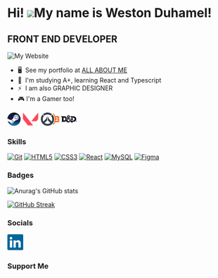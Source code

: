 Hi! ![](https://user-images.githubusercontent.com/18350557/176309783-0785949b-9127-417c-8b55-ab5a4333674e.gif)My name is Weston Duhamel!
=====================================================================================================================================

FRONT END DEVELOPER
--------------------

![My Website](https://wes-portfolio-site-6a9596.webflow.io/)

* 🖥️  See my portfolio at [ALL ABOUT ME](http://idleactive.com)
* 🧠  I'm studying A+, learning React and Typescript
* ⚡  I am also GRAPHIC DESIGNER
* 🎮  I'm a Gamer too!

<a href="" target="blank"><img align="center" src="https://github.com/avakad0/avakad0/blob/main/Game%20Icons/Steam.png" height="30" /></a>
<a href="" target="blank"><img align="center" src="https://github.com/avakad0/avakad0/blob/main/Game%20Icons/valorant.png" height="30" /></a>
<a href="" target="blank"><img align="center" src="https://github.com/avakad0/avakad0/blob/main/Game%20Icons/Overwatch2.png" height="30" /></a>
<a href="" target="blank"><img align="center" src="https://github.com/avakad0/avakad0/blob/main/Game%20Icons/5e%20D%26D%20Logo.svg" height="36" /></a>


### Skills


<p align="left">
<a href="https://git-scm.com/" target="_blank" rel="noreferrer"><img src="https://raw.githubusercontent.com/danielcranney/readme-generator/main/public/icons/skills/git-colored.svg" width="36" height="36" alt="Git" /></a>
<a href="https://developer.mozilla.org/en-US/docs/Glossary/HTML5" target="_blank" rel="noreferrer"><img src="https://raw.githubusercontent.com/danielcranney/readme-generator/main/public/icons/skills/html5-colored.svg" width="36" height="36" alt="HTML5" /></a>
<a href="https://www.w3.org/TR/CSS/#css" target="_blank" rel="noreferrer"><img src="https://raw.githubusercontent.com/danielcranney/readme-generator/main/public/icons/skills/css3-colored.svg" width="36" height="36" alt="CSS3" /></a>
<a href="https://reactjs.org/" target="_blank" rel="noreferrer"><img src="https://raw.githubusercontent.com/danielcranney/readme-generator/main/public/icons/skills/react-colored.svg" width="36" height="36" alt="React" /></a>
<a href="https://www.mysql.com/" target="_blank" rel="noreferrer"><img src="https://raw.githubusercontent.com/danielcranney/readme-generator/main/public/icons/skills/mysql-colored.svg" width="36" height="36" alt="MySQL" /></a>
<a href="https://www.figma.com/" target="_blank" rel="noreferrer"><img src="https://raw.githubusercontent.com/danielcranney/readme-generator/main/public/icons/skills/figma-colored.svg" width="36" height="36" alt="Figma" /></a>
</p>

### Badges


![Anurag's GitHub stats](https://github-readme-stats.vercel.app/api?username=avakad0&show_icons=true&theme=github_dark)

[![GitHub Streak](https://github-readme-streak-stats-avakad0.vercel.app?user=avakad0&theme=github-dark-blue)](https://git.io/streak-stats)

### Socials

<a href="https://www.linkedin.com/in/weston-d-88264a91/" target="_blank" rel="noreferrer"><img src="https://github.com/avakad0/avakad0/blob/main/Social%20Icons/linkedin-icon-2.svg" width="36" height="36" alt="Linkedin" /></a>

### Support Me
